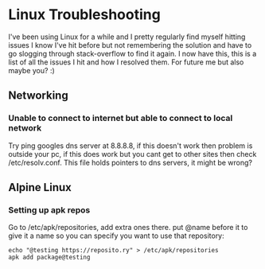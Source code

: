 
# Linux Troubleshooting
I've been using Linux for a while and I pretty regularly find myself hitting issues I know I've hit before but not remembering the solution and have to go slogging through stack-overflow to find it again. I now have this, this is a list of all the issues I hit and how I resolved them. For future me but also maybe you? :)

## Networking
### Unable to connect to internet but able to connect to local network
Try ping googles dns server at 8.8.8.8, if this doesn't work then problem is outside your pc, if this does work but you cant get to other sites then check /etc/resolv.conf. This file holds pointers to dns servers, it might be wrong?

## Alpine Linux
### Setting up apk repos
Go to /etc/apk/repositories, add extra ones there. put @name before it to give it a name so you can specify you want to use that repository:
```
echo "@testing https://reposito.ry" > /etc/apk/repositories
apk add package@testing
```
